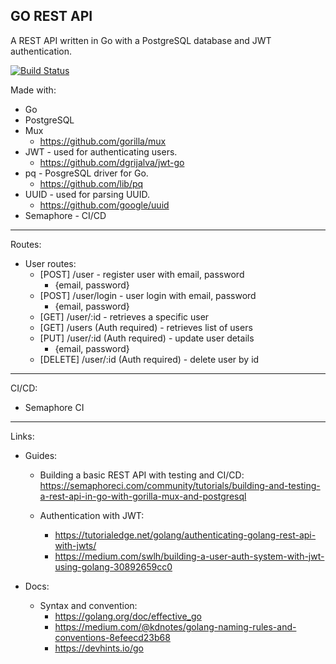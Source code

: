 ## GO REST API

A REST API written in Go with a PostgreSQL database and JWT authentication.

[![Build Status](https://ebcp-dev.semaphoreci.com/badges/gorest-api/branches/master.svg)](https://ebcp-dev.semaphoreci.com/projects/gorest-api)

Made with:

- Go
- PostgreSQL
- Mux
  - https://github.com/gorilla/mux
- JWT - used for authenticating users.
  - https://github.com/dgrijalva/jwt-go
- pq - PosgreSQL driver for Go.
  - https://github.com/lib/pq
- UUID - used for parsing UUID.
  - https://github.com/google/uuid
- Semaphore - CI/CD

---

Routes:

- User routes:
  - [POST] /user - register user with email, password
    - {email, password}
  - [POST] /user/login - user login with email, password
    - {email, password}
  - [GET] /user/:id - retrieves a specific user
  - [GET] /users (Auth required) - retrieves list of users
  - [PUT] /user/:id (Auth required) - update user details
    - {email, password}
  - [DELETE] /user/:id (Auth required) - delete user by id

---

CI/CD:

- Semaphore CI

---

Links:

- Guides:

  - Building a basic REST API with testing and CI/CD: https://semaphoreci.com/community/tutorials/building-and-testing-a-rest-api-in-go-with-gorilla-mux-and-postgresql

  - Authentication with JWT:
    - https://tutorialedge.net/golang/authenticating-golang-rest-api-with-jwts/
    - https://medium.com/swlh/building-a-user-auth-system-with-jwt-using-golang-30892659cc0

- Docs:
  - Syntax and convention:
    - https://golang.org/doc/effective_go
    - https://medium.com/@kdnotes/golang-naming-rules-and-conventions-8efeecd23b68
    - https://devhints.io/go
